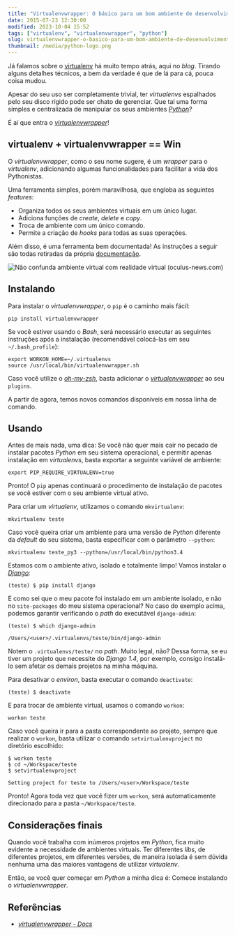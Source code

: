 ```yaml
---
title: "Virtualenvwrapper: O básico para um bom ambiente de desenvolvimento Python"
date: 2015-07-23 12:30:00
modified: 2023-10-04 15:52
tags: ["virtualenv", "virtualenvwrapper", "python"]
slug: virtualenvwrapper-o-basico-para-um-bom-ambiente-de-desenvolvimento-python
thumbnail: /media/python-logo.png
---
```


Já falamos sobre o [virtualenv](/tag/virtualenv.html "Leia mais sobre Virtualenv") há muito tempo atrás, aqui no _blog_. Tirando alguns
detalhes técnicos, a bem da verdade é que de lá para cá, pouca coisa
mudou.

Apesar do seu uso ser completamente trivial, ter _virtualenvs_
espalhados pelo seu disco rígido pode ser chato de gerenciar. Que
tal uma forma simples e centralizada de manipular os seus ambientes [_Python_](/tag/python.html "Leia mais sobre Python")?

É aí que entra o
[_virtualenvwrapper_](https://virtualenvwrapper.readthedocs.org/en/latest/ "Conheça a virtualenvwrapper")!

## virtualenv + virtualenvwrapper == Win

O _virtualenvwrapper_, como o seu nome sugere, é um _wrapper_ para o _virtualenv_, adicionando algumas funcionalidades para facilitar a vida dos Pythonistas.

Uma ferramenta simples, porém maravilhosa, que engloba as seguintes _features_:

- Organiza todos os seus ambientes virtuais em um único lugar.
- Adiciona funções de _create_, _delete_ e _copy_.
- Troca de ambiente com um único comando.
- Permite a criação de _hooks_ para todas as suas operações.

Além disso, é uma ferramenta bem documentada! As instruções a seguir
são todas retiradas da própria [documentação](https://virtualenvwrapper.readthedocs.org/en/latest/).

![Não confunda ambiente virtual com realidade virtual (oculus-news.com)](/media/virtual-reality.jpg "Não confunda ambiente virtual com realidade virtual (oculus-news.com)")

## Instalando

Para instalar o _virtualenvwrapper_, o `pip` é o caminho mais fácil:

```text
pip install virtualenvwrapper
```

Se você estiver usando o _Bash_, será necessário executar as seguintes instruções após a instalação (recomendável colocá-las em seu `~/.bash_profile`):

```text
export WORKON_HOME=~/.virtualenvs
source /usr/local/bin/virtualenvwrapper.sh
```

Caso você utilize o [_oh-my-zsh_](https://github.com/robbyrussell/oh-my-zsh "A delightful community-driven framework for managing your zsh configuration"), basta adicionar o [_virtualenvwrapper_](https://github.com/robbyrussell/oh-my-zsh/tree/master/plugins/virtualenvwrapper "Plugin do oh-my-zsh") ao seu `plugins`.

A partir de agora, temos novos comandos disponíveis em nossa linha de comando.

## Usando

Antes de mais nada, uma dica: Se você não quer mais cair no pecado de instalar
pacotes _Python_ em seu sistema operacional,
e permitir apenas instalação em _virtualenvs_, basta exportar a seguinte variável de ambiente:

```text
export PIP_REQUIRE_VIRTUALENV=true
```

Pronto! O `pip` apenas continuará o procedimento de instalação de pacotes se você
estiver com o seu ambiente virtual ativo.

Para criar um _virtualenv_, utilizamos o comando `mkvirtualenv`:

```text
mkvirtualenv teste
```

Caso você queira criar um ambiente para uma versão de _Python_ diferente da _default_
do seu sistema, basta especificar com o parâmetro `--python`:

```text
mkvirtualenv teste_py3 --python=/usr/local/bin/python3.4
```

Estamos com o ambiente ativo, isolado e totalmente limpo! Vamos instalar o
[_Django_](/tag/django.html "Leia mais sobre Django"):

```text
(teste) $ pip install django
```

E como sei que o meu pacote foi instalado em um ambiente isolado, e não no
`site-packages` do meu sistema operacional? No caso do exemplo acima, podemos
garantir verificando o _path_ do executável `django-admin`:

```text
(teste) $ which django-admin

/Users/<user>/.virtualenvs/teste/bin/django-admin
```

Notem o `.virtualenvs/teste/` no _path_. Muito legal, não? Dessa forma, se eu tiver
um projeto que necessite do _Django 1.4_, por exemplo, consigo instalá-lo sem
afetar os demais projetos na minha máquina.

Para desativar o _environ_, basta executar o comando `deactivate`:

```text
(teste) $ deactivate
```

E para trocar de ambiente virtual, usamos o comando `workon`:

```text
workon teste
```

Caso você queira ir para a pasta correspondente ao projeto,
sempre que realizar o `workon`, basta utilizar o comando `setvirtualenvproject`
no diretório escolhido:

```text
$ workon teste
$ cd ~/Workspace/teste
$ setvirtualenvproject

Setting project for teste to /Users/<user>/Workspace/teste
```

Pronto! Agora toda vez que você fizer um `workon`, será automaticamente
direcionado para a pasta `~/Workspace/teste`.

## Considerações finais

Quando você trabalha com inúmeros projetos em _Python_, fica muito evidente
a necessidade de ambientes virtuais. Ter diferentes _libs_, de diferentes
projetos, em diferentes versões, de maneira isolada é sem dúvida nenhuma
uma das maiores vantagens de utilizar _virtualenv_.

Então, se você quer começar em _Python_ a minha
dica é: Comece instalando o _virtualenvwrapper_.

## Referências

- [_virtualenvwrapper - Docs_](https://virtualenvwrapper.readthedocs.org/en/latest/ "Leia a documentação da ferramenta")
